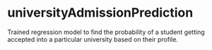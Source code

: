 # universityAdmissionPrediction
Trained regression model to find the probability of a student getting accepted into a particular university based on their profile. 
